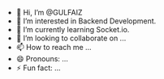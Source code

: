 - 👋 Hi, I’m @GULFAIZ
- 👀 I’m interested in Backend Development.
- 🌱 I’m currently learning Socket.io.
- 💞️ I’m looking to collaborate on ...
- 📫 How to reach me ...
- 😄 Pronouns: ...
- ⚡ Fun fact: ...

<!---
GULFAIZ/GULFAIZ is a ✨ special ✨ repository because its `README.md` (this file) appears on your GitHub profile.
You can click the Preview link to take a look at your changes.
--->
